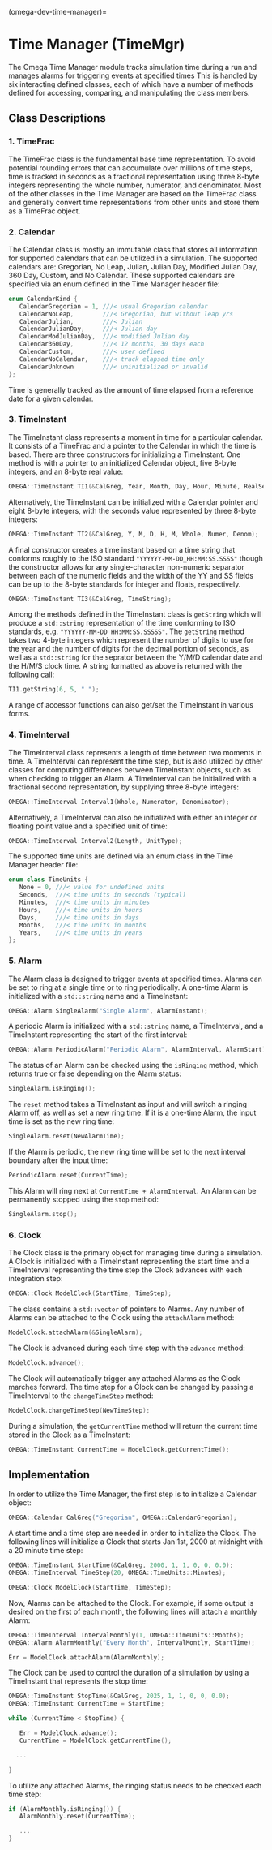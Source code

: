 (omega-dev-time-manager)=

# Time Manager (TimeMgr)

The Omega Time Manager module tracks simulation time during a run and manages
alarms for triggering events at specified times This is handled by six
interacting defined classes, each of which have a number of methods defined for
accessing, comparing, and manipulating the class members.

## Class Descriptions

### 1. TimeFrac

The TimeFrac class is the fundamental base time representation. To avoid
potential rounding errors that can accumulate over millions of time steps, time
is tracked in seconds as a fractional representation using three 8-byte integers
representing the whole number, numerator, and denominator. Most of the other
classes in the Time Manager are based on the TimeFrac class and generally
convert time representations from other units and store them as a TimeFrac
object.

### 2. Calendar

The Calendar class is mostly an immutable class that stores all information for
supported calendars that can be utilized in a simulation. The supported
calendars are: Gregorian, No Leap, Julian, Julian Day, Modified Julian Day,
360 Day, Custom, and No Calendar. These supported calendars are specified via an
enum defined in the Time Manager header file:
```c++
enum CalendarKind {
   CalendarGregorian = 1, ///< usual Gregorian calendar
   CalendarNoLeap,        ///< Gregorian, but without leap yrs
   CalendarJulian,        ///< Julian
   CalendarJulianDay,     ///< Julian day
   CalendarModJulianDay,  ///< modified Julian day
   Calendar360Day,        ///< 12 months, 30 days each
   CalendarCustom,        ///< user defined
   CalendarNoCalendar,    ///< track elapsed time only
   CalendarUnknown        ///< uninitialized or invalid
};
```
Time is generally tracked as the amount of time elapsed from a reference date
for a given calendar.

### 3. TimeInstant

The TimeInstant class represents a moment in time for a particular calendar. It
consists of a TimeFrac and a pointer to the Calendar in which the time is based.
There are three constructors for initializing a TimeInstant. One method is with
a pointer to an initialized Calendar object, five 8-byte integers, and an 8-byte
real value:
```c++
OMEGA::TimeInstant TI1(&CalGreg, Year, Month, Day, Hour, Minute, RealSecond);
```
Alternatively, the TimeInstant can be initialized with a Calendar pointer and
eight 8-byte integers, with the seconds value represented by three 8-byte
integers:
```c++
OMEGA::TimeInstant TI2(&CalGreg, Y, M, D, H, M, Whole, Numer, Denom);
```
A final constructor creates a time instant based on a time string that
conforms roughly to the ISO standard `"YYYYYY-MM-DD_HH:MM:SS.SSSS"` though
the constructor allows for any single-character non-numeric separator between
each of the numeric fields and the width of the YY and SS fields can be up
to the 8-byte standards for integer and floats, respectively.
```c++
OMEGA::TimeInstant TI3(&CalGreg, TimeString);
```

Among the methods defined in the TimeInstant class is `getString` which will
produce a `std::string` representation of the time conforming to ISO standards,
 e.g. `"YYYYYY-MM-DD HH:MM:SS.SSSSS"`. The `getString` method takes two 4-byte
integers which represent the number of digits to use for the year and the
number of digits for the decimal portion of seconds, as well as a `std::string`
for the seprator between the Y/M/D calendar date and the H/M/S clock time. A
string formatted as above is returned with the following call:
```c++
TI1.getString(6, 5, " ");
```
A range of accessor functions can also get/set the TimeInstant in various
forms.

### 4. TimeInterval

The TimeInterval class represents a length of time between two moments in time.
A TimeInterval can represent the time step, but is also utilized by other
classes for computing differences between TimeInstant objects, such as when
checking to trigger an Alarm. A TimeInterval can be initialized with a
fractional second representation, by supplying three 8-byte integers:
```c++
OMEGA::TimeInterval Interval1(Whole, Numerator, Denominator);
```
Alternatively, a TimeInterval can also be initialized with either an integer
or floating point value and a specified unit of time:
```c++
OMEGA::TimeInterval Interval2(Length, UnitType);
```
The supported time units are defined via an enum class in the Time Manager
header file:
```c++
enum class TimeUnits {
   None = 0, ///< value for undefined units
   Seconds,  ///< time units in seconds (typical)
   Minutes,  ///< time units in minutes
   Hours,    ///< time units in hours
   Days,     ///< time units in days
   Months,   ///< time units in months
   Years,    ///< time units in years
};
```

### 5. Alarm

The Alarm class is designed to trigger events at specified times. Alarms can be
set to ring at a single time or to ring periodically. A one-time Alarm is
initialized with a `std::string` name and a TimeInstant:
```c++
OMEGA::Alarm SingleAlarm("Single Alarm", AlarmInstant);
```
A periodic Alarm is initialized with a `std::string` name, a TimeInterval, and a
TimeInstant representing the start of the first interval:
```c++
OMEGA::Alarm PeriodicAlarm("Periodic Alarm", AlarmInterval, AlarmStart);
```
The status of an Alarm can be checked using the `isRinging` method, which
returns true or false depending on the Alarm status:
```c++
SingleAlarm.isRinging();
```
The `reset` method takes a TimeInstant as input and will switch a ringing Alarm
off, as well as set a new ring time. If it is a one-time Alarm, the input time
is set as the new ring time:
```c++
SingleAlarm.reset(NewAlarmTime);
```
If the Alarm is periodic, the new ring time will be set to the next interval
boundary after the input time:
```c++
PeriodicAlarm.reset(CurrentTime);
```
This Alarm will ring next at `CurrentTime + AlarmInterval`. An Alarm can be
permanently stopped using the `stop` method:
```c++
SingleAlarm.stop();
```

### 6. Clock

The Clock class is the primary object for managing time during a simulation.
A Clock is initialized with a TimeInstant representing the start time and a
TimeInterval representing the time step the Clock advances with each integration
step:
```c++
OMEGA::Clock ModelClock(StartTime, TimeStep);
```
The class contains a `std::vector` of pointers to Alarms. Any number of Alarms
can be attached to the Clock using the `attachAlarm` method:
```c++
ModelClock.attachAlarm(&SingleAlarm);
```
The Clock is advanced during each time step with the `advance` method:
```c++
ModelClock.advance();
```
The Clock will automatically trigger any attached Alarms as the Clock marches
forward. The time step for a Clock can be changed by passing a TimeInterval
to the `changeTimeStep` method:
```c++
ModelClock.changeTimeStep(NewTimeStep);
```
During a simulation, the `getCurrentTime` method will return the current time
stored in the Clock as a TimeInstant:
```c++
OMEGA::TimeInstant CurrentTime = ModelClock.getCurrentTime();
```

## Implementation

In order to utilize the Time Manager, the first step is to initialize a
Calendar object:
```c++
OMEGA::Calendar CalGreg("Gregorian", OMEGA::CalendarGregorian);
```
A start time and a time step are needed in order to initialize the Clock. The
following lines will initialize a Clock that starts Jan 1st, 2000 at midnight
with a 20 minute time step:
```c++
OMEGA::TimeInstant StartTime(&CalGreg, 2000, 1, 1, 0, 0, 0.0);
OMEGA::TimeInterval TimeStep(20, OMEGA::TimeUnits::Minutes);

OMEGA::Clock ModelClock(StartTime, TimeStep);
```
Now, Alarms can be attached to the Clock. For example, if some output
is desired on the first of each month, the following lines will attach a
monthly Alarm:
```c++
OMEGA::TimeInterval IntervalMonthly(1, OMEGA::TimeUnits::Months);
OMEGA::Alarm AlarmMonthly("Every Month", IntervalMontly, StartTime);

Err = ModelClock.attachAlarm(AlarmMonthly);
```
The Clock can be used to control the duration of a simulation by using a
TimeInstant that represents the stop time:
```c++
OMEGA::TimeInstant StopTime(&CalGreg, 2025, 1, 1, 0, 0, 0.0);
OMEGA::TimeInstant CurrentTime = StartTime;

while (CurrentTime < StopTime) {

   Err = ModelClock.advance();
   CurrentTime = ModelClock.getCurrentTime();

  ...

}
```
To utilize any attached Alarms, the ringing status needs to be checked each
time step:
```c++
if (AlarmMonthly.isRinging()) {
   AlarmMonthly.reset(CurrentTime);

   ...
}
```
